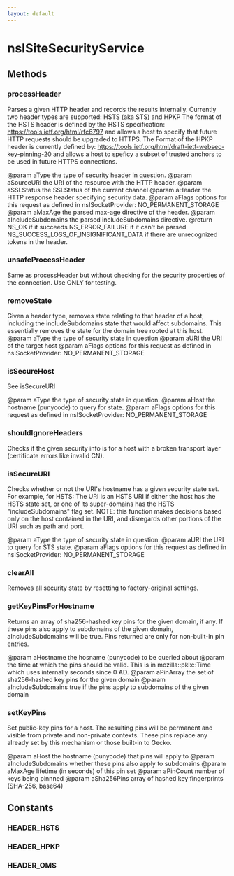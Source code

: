 ```yaml
---
layout: default
---
```


# nsISiteSecurityService #

## Methods ##

### processHeader ###

Parses a given HTTP header and records the results internally.
Currently two header types are supported: HSTS (aka STS) and HPKP
The format of the HSTS header is defined by the HSTS specification:
https://tools.ietf.org/html/rfc6797
and allows a host to specify that future HTTP requests should be
upgraded to HTTPS.
The Format of the HPKP header is currently defined by:
https://tools.ietf.org/html/draft-ietf-websec-key-pinning-20
and allows a host to speficy a subset of trusted anchors to be used
in future HTTPS connections.

@param aType the type of security header in question.
@param aSourceURI the URI of the resource with the HTTP header.
@param aSSLStatus the SSLStatus of the current channel
@param aHeader the HTTP response header specifying security data.
@param aFlags  options for this request as defined in nsISocketProvider:
                 NO_PERMANENT_STORAGE
@param aMaxAge the parsed max-age directive of the header.
@param aIncludeSubdomains the parsed includeSubdomains directive.
@return NS_OK            if it succeeds
        NS_ERROR_FAILURE if it can't be parsed
        NS_SUCCESS_LOSS_OF_INSIGNIFICANT_DATA
                         if there are unrecognized tokens in the header.


### unsafeProcessHeader ###

Same as processHeader but without checking for the security properties
of the connection. Use ONLY for testing.


### removeState ###

Given a header type, removes state relating to that header of a host,
including the includeSubdomains state that would affect subdomains.
This essentially removes the state for the domain tree rooted at this
host.
@param aType   the type of security state in question
@param aURI    the URI of the target host
@param aFlags  options for this request as defined in nsISocketProvider:
                 NO_PERMANENT_STORAGE


### isSecureHost ###

See isSecureURI

@param aType the type of security state in question.
@param aHost the hostname (punycode) to query for state.
@param aFlags  options for this request as defined in nsISocketProvider:
                 NO_PERMANENT_STORAGE


### shouldIgnoreHeaders ###

Checks if the given security info is for a host with a broken
transport layer (certificate errors like invalid CN).


### isSecureURI ###

Checks whether or not the URI's hostname has a given security state set.
For example, for HSTS:
The URI is an HSTS URI if either the host has the HSTS state set, or one
of its super-domains has the HSTS "includeSubdomains" flag set.
NOTE: this function makes decisions based only on the
host contained in the URI, and disregards other portions of the URI
such as path and port.

@param aType the type of security state in question.
@param aURI the URI to query for STS state.
@param aFlags  options for this request as defined in nsISocketProvider:
                 NO_PERMANENT_STORAGE


### clearAll ###

Removes all security state by resetting to factory-original settings.


### getKeyPinsForHostname ###

Returns an array of sha256-hashed key pins for the given domain, if any.
If these pins also apply to subdomains of the given domain,
aIncludeSubdomains will be true. Pins returned are only for non-built-in
pin entries.

@param aHostname the hosname (punycode) to be queried about
@param the time at which the pins should be valid. This is in
mozilla::pkix::Time which uses internally seconds since 0 AD.
@param aPinArray the set of sha256-hashed key pins for the given domain
@param aIncludeSubdomains true if the pins apply to subdomains of the
       given domain


### setKeyPins ###

Set public-key pins for a host. The resulting pins will be permanent
and visible from private and non-private contexts. These pins replace
any already set by this mechanism or those built-in to Gecko.

@param aHost the hostname (punycode) that pins will apply to
@param aIncludeSubdomains whether these pins also apply to subdomains
@param aMaxAge lifetime (in seconds) of this pin set
@param aPinCount number of keys being pinnned
@param aSha256Pins array of hashed key fingerprints (SHA-256, base64)


## Constants ##

### HEADER_HSTS ###

### HEADER_HPKP ###

### HEADER_OMS ###
